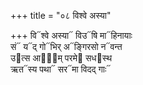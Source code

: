 +++
title = "०८ विश्वे अस्या"

+++
वि᳓श्वे अस्या᳓ विउ᳓षि मा᳓हिनायाः  
सं᳓ य᳓द् गो᳓भिर् अ᳓ङ्गिरसो न᳓वन्त  
उ᳓त्स आसा᳐म् परमे᳓ सध᳓स्थ  
ऋत᳓स्य पथा᳓ सर᳓मा विदद् गाः᳓